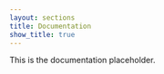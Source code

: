 ```yaml
---
layout: sections
title: Documentation
show_title: true
---
```


This is the documentation placeholder.
